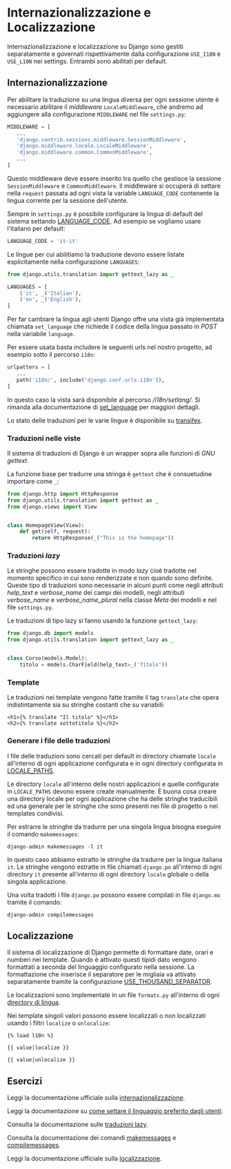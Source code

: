 # Internazionalizzazione e Localizzazione

Internazionalizzazione e localizzazione su Django sono gestiti separatamente e governati rispettivamente
dalla configurazione `USE_I18N` e `USE_L10N` nei settings. Entrambi sono abilitati per default.

## Internazionalizzazione

Per abilitare la traduzione su una lingua diversa per ogni sessione utente è necessario abilitare il
*middleware* `LocaleMiddleware`, che andremo ad aggiungere alla configurazione `MIDDLEWARE` nel file
`settings.py`:

```python
MIDDLEWARE = [
   ...
   'django.contrib.sessions.middleware.SessionMiddleware',
   'django.middleware.locale.LocaleMiddleware',
   'django.middleware.common.CommonMiddleware',
   ...
]
```

Questo middleware deve essere inserito tra quello che gestisce la sessione `SessionMiddleware` e
`CommonMiddleware`. Il middleware si occuperà di settare nella `request` passata ad ogni vista
la variable `LANGUAGE_CODE` contenente la lingua corrente per la sessione dell'utente.

Sempre in `settings.py` è possibile configurare la lingua di default del sistema settando
[LANGUAGE_CODE](https://docs.djangoproject.com/en/3.2/ref/settings/#std:setting-LANGUAGE_CODE).
Ad esempio se vogliamo usare l'italiano per default:

```python
LANGUAGE_CODE = 'it-it'
```

Le lingue per cui abilitiamo la traduzione devono essere listate esplicitamente nella configurazione
`LANGUAGES`:

```python
from django.utils.translation import gettext_lazy as _

LANGUAGES = [
    ('it', _('Italian'),
    ('en', _('English'),
]
```

Per far cambiare la lingua agli utenti Django offre una vista già implementata chiamata `set_language`
che richiede il codice della lingua passato in *POST* nella variabile `language`.

Per essere usata basta includere le seguenti urls nel nostro progetto, ad esempio sotto il percorso
`i18n`:

```python
urlpatters = [
   ...
   path('i18n/', include('django.conf.urls.i18n')),
]
```

In questo caso la vista sarà disponibile al percorso */i18n/setlang/*. Si rimanda alla documentazione di
[set_language](https://docs.djangoproject.com/en/3.2/topics/i18n/translation/#django.views.i18n.set_language)
per maggiori dettagli.

Lo stato delle traduzioni per le varie lingue è disponibile su
[transifex](https://www.transifex.com/django/django/).

### Traduzioni nelle viste

Il sistema di traduzioni di Django è un wrapper sopra alle funzioni di *GNU gettext*.

La funzione base per tradurre una stringa è `gettext` che è consuetudine importare come `_`:

```python
from django.http import HttpResponse
from django.utils.translation import gettext as _
from django.views import View


class HomepageView(View):
    def get(self, request):
        return HttpResponse(_("This is the homepage"))
```

### Traduzioni *lazy*

Le stringhe possono essere tradotte in modo *lazy* cioè tradotte nel momento specifico in cui sono
renderizzate e non quando sono definite. Queste tipo di traduzioni sono necessarie in alcuni punti
come negli attributi *help_text* e *verbose_name* dei campi dei modelli, negli attributi *verbose_name*
e *verbose_name_plural* nella classe *Meta* dei modelli e nel file `settings.py`.

Le traduzioni di tipo lazy si fanno usando la funzione `gettext_lazy`:

```python
from django.db import models
from django.utils.translation import gettext_lazy as _


class Corso(models.Model):
    titolo = models.CharField(help_text=_('Titolo'))
```

### Template

Le traduzioni nei template vengono fatte tramite il tag `translate` che opera indistintamente sia
su stringhe costanti che su variabili:

```django
<h1>{% translate "Il titolo" %}</h1>
<h2>{% translate sottotitolo %}</h2>
```

### Generare i file delle traduzioni

I file delle traduzioni sono cercati per default in directory chiamate `locale` all'interno di ogni
applicazione configurata e in ogni directory configurata in [LOCALE_PATHS](https://docs.djangoproject.com/en/3.2/ref/settings/#std:setting-LOCALE_PATHS).

Le directory `locale` all'interno delle nostri applicazioni e quelle configurate in `LOCALE_PATHS`
devono essere create manualmente. È buona cosa creare una directory locale per ogni applicazione che
ha delle stringhe traducibili ed una generale per le stringhe che sono presenti nei file di progetto
o nei templates condivisi.

Per estrarre le stringhe da tradurre per una singola lingua bisogna eseguire il comando `makemessages`:

```shell
django-admin makemessages -l it
```

In questo caso abbiamo estratto le stringhe da tradurre per la lingua italiana `it`. Le stringhe vengono
estratte in file chiamati `django.po` all'interno di ogni directory `it` presente all'interno di ogni
directory `locale` globale o della singola applicazione.

Una volta tradotti i file `django.po` possono essere compilati in file `django.mo` tramite il comando:

```shell
django-admin compilemessages
```

## Localizzazione

Il sistema di localizzazione di Django permette di formattare date, orari e numberi nei template.
Quando è attivato questi tipidi dato vengono formattati a seconda del linguaggio configurato nella
sessione.
La formattazione che inserisce il separatore per le migliaia va attivato separatamente tramite la
configurazione
[USE_THOUSAND_SEPARATOR](https://docs.djangoproject.com/en/3.2/ref/settings/#std:setting-USE_THOUSAND_SEPARATOR).

Le localizzazioni sono implementate in un file `formats.py` all'interno di ogni
[directory di lingua](https://github.com/django/django/tree/main/django/conf/locale).

Nei template singoli valori possono essere localizzati o non localizzati usando i filtri `localize`
o `unlocalize`:

```django
{% load l10n %}

{{ value|localize }}

{{ value|unlocalize }}
```

## Esercizi

Leggi la documentazione ufficiale sulla [internazionalizzazione](https://docs.djangoproject.com/en/3.2/topics/i18n/translation/).

Leggi la documentazione su [come settare il linguaggio preferito dagli utenti](https://docs.djangoproject.com/en/3.2/topics/i18n/translation/#miscellaneous).

Consulta la documentazione sulle [traduzioni lazy](https://docs.djangoproject.com/en/3.2/topics/i18n/translation/#lazy-translation).

Consulta la documentazione dei comandi [makemessages](https://docs.djangoproject.com/en/3.2/ref/django-admin/#django-admin-makemessages) e [compilemessages](https://docs.djangoproject.com/en/3.2/ref/django-admin/#django-admin-compilemessages).

Leggi la documentazione ufficiale sulla
[localizzazione](https://docs.djangoproject.com/en/3.2/topics/i18n/formatting/).
